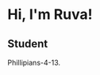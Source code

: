 Hi, I'm Ruva!
=======================================================================================================================================

Student
-------

Phillipians-4-13.
